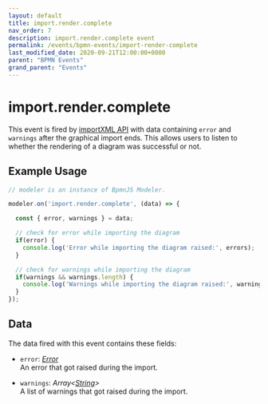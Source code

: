 ```yaml
---
layout: default
title: import.render.complete
nav_order: 7
description: import.render.complete event
permalink: /events/bpmn-events/import-render-complete
last_modified_date: 2020-09-21T12:00:00+0000
parent: "BPMN Events"
grand_parent: "Events"
---
```


# import.render.complete

This event is fired by [importXML API](/general/api-reference/bpmn-js/importXML) with data containing `error` and `warnings` after the graphical import ends. This allows users to listen to whether the rendering of a diagram was successful or not.

## Example Usage

```javascript
// modeler is an instance of BpmnJS Modeler.

modeler.on('import.render.complete', (data) => {

  const { error, warnings } = data;

  // check for error while importing the diagram
  if(error) {
    console.log('Error while importing the diagram raised:', errors);
  }

  // check for warnings while importing the diagram
  if(warnings && warnings.length) {
    console.log('Warnings while importing the diagram raised:', warnings);
  }
});
```

## Data

The data fired with this event contains these fields:

* `error`: _[Error](#)_ <br>
An error that got raised during the import.

* `warnings`: _Array\<[String](#)\>_ <br>
A list of warnings that got raised during the import.
